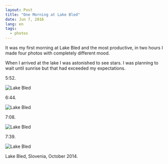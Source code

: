 ```yaml
---
layout: Post
title: "One Morning at Lake Bled"
date: Jun 7, 2016
lang: en
tags:
  - photos
---
```


It was my first morning at Lake Bled and the most productive, in  two hours I made four photos with completely different mood.

When I arrived at the lake I was astonished to see stars. I was planning to wait until sunrise but that had exceeded my expectations.

5:52.

![Lake Bled](photo://2014-10-13_3483_Artem_Sapegin)

<!--more-->

6:44.

![Lake Bled](photo://2014-10-13_3496_Artem_Sapegin)

7:08.

![Lake Bled](photo://2014-10-13_3505_Artem_Sapegin)

7:39.

![Lake Bled](photo://2014-10-13_3529_Artem_Sapegin)

Lake Bled, Slovenia, October 2014.
